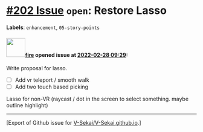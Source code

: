 # [\#202 Issue](https://github.com/V-Sekai/V-Sekai.github.io/issues/202) `open`: Restore Lasso
**Labels**: `enhancement`, `05-story-points`


#### <img src="https://avatars.githubusercontent.com/u/32321?u=c2e06a3d2b49a467aa907e54aa259516440267cc&v=4" width="50">[fire](https://github.com/fire) opened issue at [2022-02-28 09:29](https://github.com/V-Sekai/V-Sekai.github.io/issues/202):

Write proposal for lasso.

- [ ] Add vr teleport / smooth walk
- [ ] Add two touch based picking 

Lasso for non-VR (raycast / dot in the screen to select something. maybe outline highlight)




-------------------------------------------------------------------------------



[Export of Github issue for [V-Sekai/V-Sekai.github.io](https://github.com/V-Sekai/V-Sekai.github.io).]
